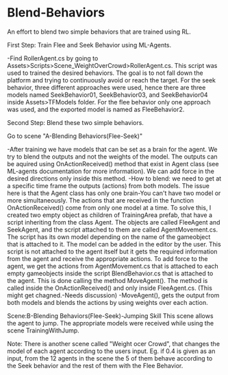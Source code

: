# Blend-Behaviors
An effort to blend two simple behaviors that are trained using RL.

First Step: Train Flee and Seek Behavior using ML-Agents.

-Find RollerAgent.cs by going to Assets>Scripts>Scene_WeightOverCrowd>RollerAgent.cs. This script was used to trained the desired behaviors. The goal is to not fall down the platform and trying to continuously avoid or reach the target. For the seek behavior, three different approaches were used, hence there are three models named SeekBehavior01, SeekBehavior03, and SeekBehavior04 inside Assets>TFModels folder. For the flee behavior only one approach was used, and the exported model is named as FleeBehavior2.

Second Step: Blend these two simple behaviors.

Go to scene "A-Blending Behaviors(Flee-Seek)"

-After training we have models that can be set as a brain for the agent. We try to blend the outputs and not the weights of the model. The outputs can be aquired using OnActionReceived() method that exist in Agent class (see ML-agents documentation for more information). We can add force in the desired directions only inside this method. 
-How to blend: we need to get at a specific time frame the outputs (actions) from both models. The issue here is that the Agent class has only one brain-You can't have two model or more simultaneously. The actions that are received in the function OnActionReceived() come from only one model at a time. To solve this, I created two empty object as children of TrainingArea prefab, that have a script inheriting from the class Agent. The objects are called FleeAgent and SeekAgent, and the script attached to them are called AgentMovement.cs. The script has its own model depending on the name of the gameobject that is attached to it. The model can be added in the editor by the user. This script is not attached to the agent itself but it gets the required information from the agent and receive the appropriate actions. To add force to the agent, we get the actions from AgentMovement.cs that is attached to each empty gameobjects inside the script BlendBehavior.cs that is attached to the agent. This is done calling the method MoveAgent(). The method is called inside the OnActionReceived() and only inside FleeAgent.cs. (This might get chagned.-Needs discussion)
-MoveAgent(), gets the output from both models and blends the actions by using weights over each action.

Scene:B-Blending Behaviors(Flee-Seek)-Jumping Skill
This scene allows the agent to jump. The appropriate models were received while using the scene TrainingWithJump.

Note: There is another scene called "Weight ocer Crowd", that changes the model of each agent according to the users input. Eg. if 0.4 is given as an input, from the 12 agents in the scene the 5 of them behave according to the Seek behavior and the rest of them with the Flee Behavior.

